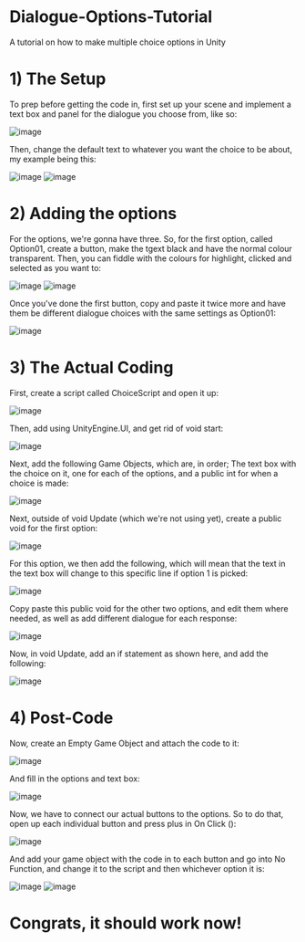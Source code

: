 # Dialogue-Options-Tutorial
A tutorial on how to make multiple choice options in Unity



# 1) The Setup
To prep before getting the code in, first set up your scene and implement a text box and panel for the dialogue you choose from, like so:

![image](https://user-images.githubusercontent.com/91538155/137901533-100f7d48-50fa-4b2d-ac17-756fe5ac3546.png)

Then, change the default text to whatever you want the choice to be about, my example being this:

![image](https://user-images.githubusercontent.com/91538155/137902400-adce7f35-4973-43f3-92d5-c8fccfd81ca8.png)
![image](https://user-images.githubusercontent.com/91538155/137902413-9d73730a-aefa-4102-9f7f-a39f104dbb36.png)


# 2) Adding the options
For the options, we're gonna have three. So, for the first option, called Option01, create a button, make the tgext black and have the normal colour transparent. Then, you can fiddle with the colours for highlight, clicked and selected as you want to:

![image](https://user-images.githubusercontent.com/91538155/137903460-53a9a0d3-fb39-49fc-9489-92e8c5300fff.png)
![image](https://user-images.githubusercontent.com/91538155/137903427-74a9ba3c-2c99-4f00-a1a4-315e0634d020.png)

Once you've done the first button, copy and paste it twice more and have them be different dialogue choices with the same settings as Option01:

![image](https://user-images.githubusercontent.com/91538155/137904013-a412d3d7-8b8d-4b86-b1ad-e441c31d1f26.png)

# 3) The Actual Coding
First, create a script called ChoiceScript and open it up:

![image](https://user-images.githubusercontent.com/91538155/137904589-292d46b5-24fb-4b67-9371-f9401e70f401.png)

Then, add using UnityEngine.UI, and get rid of void start:

![image](https://user-images.githubusercontent.com/91538155/137904812-e6335615-9d3c-4491-b2b5-090d1e1f25ea.png)

Next, add the following Game Objects, which are, in order; The text box with the choice on it, one for each of the options, and a public int for when a choice is made:

![image](https://user-images.githubusercontent.com/91538155/137905345-b2daff04-fada-4e59-a91c-126044f8a86d.png)

Next, outside of void Update (which we're not using yet), create a public void for the first option:

![image](https://user-images.githubusercontent.com/91538155/137906451-7d3e9cee-8d05-4e63-8e24-f91e7c1fed23.png)

For this option, we then add the following, which will mean that the text in the text box will change to this specific line if option 1 is picked:

![image](https://user-images.githubusercontent.com/91538155/137912379-75c90819-eaeb-4237-bf82-1c5df6ee39a2.png)

Copy paste this public void for the other two options, and edit them where needed, as well as add different dialogue for each response:

![image](https://user-images.githubusercontent.com/91538155/137912889-0decdd5d-d94d-4409-bb20-7c322e0980cc.png)

Now, in void Update, add an if statement as shown here, and add the following:

![image](https://user-images.githubusercontent.com/91538155/137913582-fc023c4e-3c78-4da4-87d5-9221e6676da3.png)

# 4) Post-Code
Now, create an Empty Game Object and attach the code to it:

![image](https://user-images.githubusercontent.com/91538155/137913807-8389f061-1741-491b-9d5f-f4291b0797fd.png)

And fill in the options and text box:

![image](https://user-images.githubusercontent.com/91538155/137914013-efa9607f-2fa8-4efd-bf28-93f9a4a12fc1.png)

Now, we have to connect our actual buttons to the options. So to do that, open up each individual button and press plus in On Click ():

![image](https://user-images.githubusercontent.com/91538155/137914271-3955a94e-e0b5-4fe6-8541-56e458298d91.png)

And add your game object with the code in to each button and go into No Function, and change it to the script and then whichever option it is:

![image](https://user-images.githubusercontent.com/91538155/137914420-c44c0a3d-8518-49ff-a50a-eec5a4a37fc3.png)
![image](https://user-images.githubusercontent.com/91538155/137914577-33e475ee-7568-4af9-8de8-21dbdd122e0c.png)

# Congrats, it should work now!

